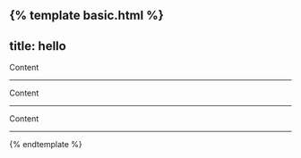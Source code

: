 {% template basic.html %}
---
title: hello
---

Content

---

Content


---



Content

---

{% endtemplate %}
